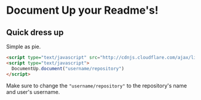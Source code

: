 # Document Up your Readme's!

## Quick dress up

Simple as pie.

```html
<script type="text/javascript" src="http://cdnjs.cloudflare.com/ajax/libs/documentup/0.1.0/documentup.min.js"></script>
<script type="text/javascript">
  DocumentUp.document("username/repository")
</script>
```

Make sure to change the `"username/repository"` to the repository's name and user's username.